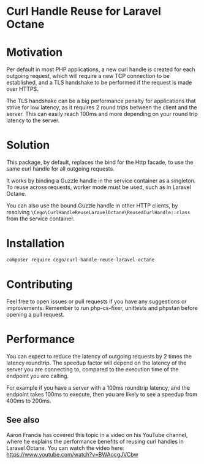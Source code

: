 # Curl Handle Reuse for Laravel Octane

# Motivation

Per default in most PHP applications, a new curl handle is created for each outgoing request, which will require a new TCP connection to be established, and a TLS handshake to be performed if the request is made over HTTPS.

The TLS handshake can be a big performance penalty for applications that strive for low latency, as it requires 2 round trips between the client and the server. This can easily reach 100ms and more depending on your round trip latency to the server.

# Solution

This package, by default, replaces the bind for the Http facade, to use the same curl handle for all outgoing requests.

It works by binding a Guzzle handle in the service container as a singleton. To reuse across requests, worker mode must be used, such as in Laravel Octane.

You can also use the bound Guzzle handle in other HTTP clients, by resolving `\Cego\CurlHandleReuseLaravelOctane\ReusedCurlHandle::class` from the service container.

# Installation

```bash
composer require cego/curl-handle-reuse-laravel-octane
```

# Contributing
Feel free to open issues or pull requests if you have any suggestions or improvements. Remember to run php-cs-fixer, unittests and phpstan before opening a pull request.

# Performance
You can expect to reduce the latency of outgoing requests by 2 times the latency roundtrip. The speedup factor will depend on the latency of the server you are connecting to, compared to the execution time of the endpoint you are calling.

For example if you have a server with a 100ms roundtrip latency, and the endpoint takes 100ms to execute, then you are likely to see a speedup from 400ms to 200ms.

## See also
Aaron Francis has covered this topic in a video on his YouTube channel, where he explains the performance benefits of reusing curl handles in Laravel Octane. You can watch the video here:
https://www.youtube.com/watch?v=BWAocgJVCbw

